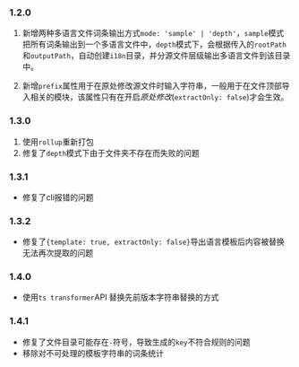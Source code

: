 ### 1.2.0

1. 新增两种多语言文件词条输出方式`mode: 'sample' | 'depth'`，`sample`模式把所有词条输出到一个多语言文件中，`depth`模式下，会根据传入的`rootPath`和`outputPath`，自动创建`i18n`目录，并分源文件层级输出多语言文件到该目录中。

2. 新增`prefix`属性用于在原处修改源文件时输入字符串，一般用于在文件顶部导入相关的模块，该属性只有在开启*原处修改*(`extractOnly: false`)才会生效。

### 1.3.0

1. 使用`rollup`重新打包
2. 修复了`depth`模式下由于文件夹不存在而失败的问题
  
### 1.3.1

* 修复了cli报错的问题

### 1.3.2

* 修复了`{template: true, extractOnly: false}`导出语言模板后内容被替换无法再次提取的问题

### 1.4.0

* 使用`ts transformer`API 替换先前版本字符串替换的方式

### 1.4.1

* 修复了文件目录可能存在`-`符号，导致生成的`key`不符合规则的问题
* 移除对不可处理的模板字符串的词条统计
